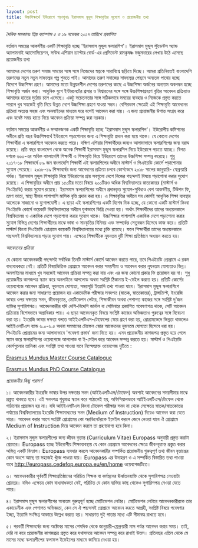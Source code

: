 ```yaml
---
layout: post
title: উচ্চশিক্ষার্থে ইউরোপে পড়াশুনাঃ ইরাসমাস মুণ্ডুস শিক্ষাবৃত্তির সুযোগ ও প্রয়োজনীয় তথ্য
---
```

*দৈনিক সমকালঃ প্রিয় ক্যাম্পাস ৫ ও ১৯ নভেম্বর ২০১৭ তারিখে প্রকাশিত*

বর্তমান সময়ের আকর্ষণীয় একটি শিক্ষাবৃত্তি হচ্ছে 'ইরাসমাস মুন্ডুস স্কলারশিপ'। ইরাসমাস মুন্ডুস স্টুডেন্টস অ্যান্ড অ্যালামনাই অ্যাসোসিয়েশন, সাউথ এশিয়ান চ্যাপ্টার বোর্ড-এর প্রেসিডেন্ট রামকৃষষ্ণ মজুমদারের লেখায় উঠে এসেছে প্রয়োজনীয় তথ্য

আমাদের দেশের তরুণ সমাজ সময়ের সঙ্গে সঙ্গে নিজেদের স্বপ্নকে সারাবিশ্বে ছড়িয়ে দিচ্ছে। আমরা প্রতিনিয়তই বাংলাদেশি তরুণদের নতুন নতুন সাফল্যের গল্প শুনতে পাই। আমাদের তরুণ সমাজের সাফল্যের পেছনে অন্যতম পাথেয় হচ্ছে বিদেশে উচ্চশিক্ষা গ্রহণ। আমাদের মতো উন্নয়নশীল দেশের তরুণদের কাছে এ উচ্চশিক্ষা অর্জনের অন্যতম অবলম্বন হচ্ছে শিক্ষাবৃত্তি অর্জন করা। আধুনিক যুগে ইন্টারনেটের প্রসার ও বিশ্বায়নের সঙ্গে সঙ্গে উচ্চশিক্ষাগ্রহণে বৃত্তির আবেদন প্রক্রিয়াও আমাদের হাতের মুঠোয় চলে এসেছে। একটু সচেতনতার সঙ্গে সঠিকভাবে সময়ের ব্যবহার ও নিজেকে প্রস্তুত করতে পারলে খুব সহজেই বৃত্তি নিয়ে উন্নত দেশে উচ্চশিক্ষা গ্রহণে যাওয়া সম্ভব। বেশিরভাগ ক্ষেত্রেই এই শিক্ষাবৃত্তি আবেদনের প্রক্রিয়া অত্যন্ত সহজ এবং অনলাইনের মাধ্যমে ঘরে বসেই আবেদন করা যায়। এ জন্য প্রয়োজনীয় উপাত্ত সংগ্রহ করে এবং যথেষ্ট সময় হাতে নিয়ে আবেদন প্রক্রিয়া সম্পন্ন করা দরকার।

বর্তমান সময়ের আকর্ষণীয় ও সম্মানজনক একটি শিক্ষাবৃত্তি হচ্ছে 'ইরাসমাস মুন্ডুস স্কলারশিপ'। ইউরোপীয় কমিশনের অধীনে প্রতি বছর উচ্চশিক্ষার্থে ইউরোপে পড়াশোনার জন্য এ শিক্ষাবৃত্তি প্রদান করা হয়ে থাকে। 
যে কোনো দেশের শিক্ষার্থীরা এ স্কলারশিপে আবেদন করতে পারে। দক্ষিণ এশিয়ার শিক্ষার্থীদের জন্যও আলাদাভাবে স্কলারশিপের জন্য বরাদ্দ রয়েছে। প্রতি বছর বাংলাদেশ থেকে অনেক শিক্ষার্থী ইরাসমাস মুন্ডুস স্কলারশিপ নিয়ে ইউরোপে পড়তে যাচ্ছে। বিগত দশকে ৬০০-এর অধিক বাংলাদেশি শিক্ষার্থী এ শিক্ষাবৃত্তি নিয়ে ইউরোপে তাদের উচ্চশিক্ষা সম্পন্ন করেছে। শুধু ২০১৭-১৮ শিক্ষাবর্ষে ৮৯ জন বাংলাদেশি শিক্ষার্থী এই স্কলারশিপের অধীনে মাস্টার্স ও পিএইচডি কোর্সে পড়াশোনার সুযোগ পেয়েছে। ২০১৮-১৯ শিক্ষাবর্ষের জন্য আবেদনের প্রক্রিয়া চলবে কোর্সভেদে ২০১৮ সালের জানুয়ারি- ফেব্রুয়ারি পর্যন্ত। ইরাসমাস মুন্ডুস শিক্ষাবৃত্তি নিয়ে ইউরোপের প্রায় সবগুলো দেশে নিজের পছন্দসই বিষয়ে পড়াশোনা করার সুযোগ রয়েছে। এ শিক্ষাবৃত্তির অধীনে প্রায় ১৫০টির মতো বিষয়ে ২০০টিরও অধিক বিশ্ববিদ্যালয়ে স্নাতকোত্তর (মাস্টার্স ও পিএইচডি) করার সুযোগ রয়েছে। ইরাসমাস স্কলারশিপের অধীনে প্রদানকৃত সুযোগ-সুবিধাও বেশ আকর্ষণীয়, টিউশন ফি, ভ্রমণ ভাতা, স্বাস্থ্য বীমার পাশাপাশি মাসিক বৃত্তি প্রদান করা হয়। এ শিক্ষাবৃত্তির অধীনে সব কোর্সই আধুনিক শিক্ষা ব্যবস্থার আলোকে সাজানো ও যুগোপযোগী। এ ছাড়া এই স্কলারশিপের একটি বিশেষ দিক হচ্ছে, যে কোনো একটি মাস্টার্স কিংবা পিএইচডি কোর্সে কয়েকটি বিশ্ববিদ্যালয়ের অধীনে যুগ্মভাবে ডিগ্রি দেওয়া হয়। অর্থাৎ শিক্ষার্থীদের তাদের অধ্যয়নকালে বিশ্ববিদ্যালয় ও একাধিক দেশে পড়াশোনা করার সুযোগ থাকে। উচ্চশিক্ষার পাশাপাশি একাধিক দেশে পড়াশোনা করার সুযোগ বিভিন্ন দেশের শিক্ষার্থীদের মাঝে ভাষা ও সাংস্কৃতির বিনিময় এবং সম্পর্কের সেতুবন্ধন হিসেবে কাজ করে। প্রতিটি মাস্টার্স কিংবা পিএইচডি প্রোগ্রামে কয়েকটি বিশ্ববিদ্যালয়ের মধ্যে চুক্তি রয়েছে। ফলে শিক্ষার্থীরা তাদের অধ্যয়নকালে পছন্দসই বিশ্ববিদ্যালয়ে পড়ার সুযোগ পায়। এক্ষেত্রে শিক্ষার্থীকে নূ্যনতম দুটি শিক্ষা প্রতিষ্ঠানে অধ্যয়ন করতে হয়। 

*আবেদনের প্রক্রিয়া*

যে কোনো আবেদনকারী পছন্দসই সর্বাধিক তিনটি মাস্টার্স কোর্সে আবেদন করতে পারে, তবে পিএইচডি প্রোগ্রামে এ রকম বাধ্যবাধকতা নেই। প্রতিটি বিষয়ভিত্তিক প্রোগ্রামে আবেদন করার সময়সীমা ও আবেদন করার নূ্যনতম যোগ্যতাও ভিন্ন। অনলাইনের মাধ্যমে খুব সহজেই আবেদন প্রক্রিয়া সম্পন্ন করা যায় এবং এর জন্য কোনো প্রকার ফি প্রয়োজন হয় না। শুধু প্রয়োজনীয় কাগজপত্র স্ক্যান করে অনলাইনে আপলোড অথবা সংশ্নিষ্ট ঠিকানায় ই-মেইল করতে হয়। প্রতিটি কোর্সের ওয়েবপেজে আবেদন প্রক্রিয়া, নূ্যনতম যোগ্যতা, সময়সূচি ইত্যাদি তথ্য পাওয়া যাবে। 
ইরাসমাস মুন্ডুস স্কলারশিপে আবেদন করার জন্য সাধারণত প্রয়োজন হয় একাডেমিক পরীক্ষার সনদপত্র (স্নাতক, স্নাতকোত্তর), ট্রান্সক্রিপ্ট, ইংরেজি ভাষার ওপর দক্ষতার সনদ, জীবনবৃত্তান্ত, মোটিভেশন লেটার, শিক্ষাজীবন অথবা পেশাগত কাজের সঙ্গে সংশ্নিষ্ট দু'জন ব্যক্তির সুপারিশপত্র। আবেদনকারীর যদি দেশি-বিদেশি জার্নাল বা সেমিনারে প্রকাশিত গবেষণাপত্র থাকে, সেটি আবেদন প্রক্রিয়ায় বিশেষভাবে অগ্রাধিকার পায়। এ ছাড়া আবেদনকৃত বিষয়ে সংশ্নিষ্ট কাজের অভিজ্ঞতাও গুরুত্বের সঙ্গে বিবেচনা করা হয়। ইংরেজি ভাষার দক্ষতা বলতে আইইএলটিএস-টোফেলের স্কোর গ্রহণ করা হয়, প্রোগ্রামভেদে ভিন্নতা থাকলেও আইইএলটিএস ব্যান্ড ৬.০-৬.৫ অথবা সমমানের টোফেল স্কোর আবেদনের নূ্যনতম যোগ্যতা হিসেবে ধরা হয়। পিএইচডি প্রোগ্রামের জন্য আলাদাভাবে 'গবেষণা প্রস্তাব' জমা দিতে হয়। এসব প্রয়োজনীয় কাগজপত্র প্রস্তুত হয়ে গেলে স্ক্যান করে স্কলারশিপের ওয়েবপেজে আপলোড বা ই-মেইল করে আবেদন সম্পন্ন করতে হয়। মাস্টার্স ও পিএইচডি কোর্সগুলোর তালিকা এবং সংশ্নিষ্ট তথ্য পাওয়া যাবে নিল্ফেম্নাক্ত ওয়েবপেজ দুটিতে :

[Erasmus Mundus Master Course Catalogue](https://eacea.ec.europa.eu/erasmus-plus/library/emjmd-catalogue_en)

[Erasmus Mundus PhD Course Catalogue](http://eacea.ec.europa.eu/erasmus_mundus/results_compendia/selected_projects_action_1_joint_doctorates_en.php)

*প্রয়োজনীয় কিছু পরামর্শ*

১। আবেদনকারীর ইংরেজি ভাষার উপর দক্ষতার সনদ (আইইএলটিএস/টোফেল) অবশ্যই আবেদনের সময়সীমার মাঝে প্রস্তুত থাকতে হবে। এই সনদপত্র শুধুমাত্র স্ক্যান করে পাঠালেই হয়, অফিসিয়ালভাবে আইইএলটিএস/টোফেল থেকে পাঠানোর প্রয়োজন হয় না। যদি আইইএলটিএস কিংবা টোফেল পরীক্ষার সনদ না থেকে সেক্ষেত্রে স্নাতক/স্নাতকোত্তর পর্যায়ের বিশ্ববিদ্যালয়ের ইংরেজি শিক্ষামাধ্যমের সনদ (Medium of Instruction) দিয়েও আবেদন করা যেতে পারে। আবেদন করার আগে সংশ্লিষ্ট প্রোগ্রামের কো অরডিনেটরকে ইমেইল করলে জেনে নেওয়া যাবে ঐ প্রোগ্রামে Medium of Instruction দিয়ে আবেদন করলে তা গ্রহণযোগ্য হবে কিনা। 

২। ইরাসমাস মুন্ডুস স্কলারশীপের জন্য জীবন বৃত্তান্ত (Curriculum Vitae) Europass অনুযায়ী প্রস্তুত করাটা শ্রেয়তর। Europass হচ্ছে ইউরোপীয় শিক্ষাব্যবস্থায় যে কোন প্রোগ্রামে আবেদনের ক্ষেত্রে জীবনবৃত্তান্ত প্রস্তুত করার অভিন্ন একটি বিন্যাস। Europass ব্যবহার করলে আবেদনকারীর সম্পর্কিত প্রয়োজনীয় গুরুত্বপূর্ণ তথ্য জীবন বৃত্তান্তের কোন অংশে আছে তা সহজেই খুঁজে পাওয়া যায়। Europass এর উদাহরণ ও এ সম্পর্কিত বিস্তারিত তথ্য পাওয়া যাবে  http://europass.cedefop.europa.eu/en/home ওয়েবপেজটিতে।

৩। আবেদনকারীর পূর্ববর্তী শিক্ষাপ্রতিষ্ঠানের পরিচিত শিক্ষক বা কর্মস্থলের ঊর্ধ্বতনব্যক্তি থেকে সুপারিশপত্র নেওয়াটা শ্রেয়তর। যদিও এক্ষেত্রে কোন বাধ্যবাধকতা নেই, পরিচিত যে কোন ব্যক্তির কাছ থেকেও সুপারিশপত্র নেওয়া যেতে পারে।

৪। ইরাসমাস মুন্ডুস স্কলারশীপের অন্যতম গুরুত্বপূর্ণ হচ্ছে মোটিভেশন লেটার। মোটিভেশন লেটারে আবেদনকারীরকে তার একাডেমীক এবং পেশাগত অভিজ্ঞতা, কেন সে ঐ পছন্দসই প্রোগ্রামে আবেদন করতে আগ্রহী, সংশ্লিষ্ট বিষয়ে গবেষণার ইচ্ছা, ইত্যাদি সংক্ষিপ্ত আকারে উল্লেখ করতে হয়। সাধারণত দুই পাতার মধ্যে এটি সীমাবদ্ধ রাখতে হবে।

৫। পরবর্তী শিক্ষাবর্ষের জন্য অক্টোবর মাসের শেষদিক থেকে জানুয়ারী-ফ্রেব্রুয়ারী মাস পর্যন্ত আবেদন করার সময়। তাই, দেরি না করে প্রয়োজনীয় কাগজপ্রত্র প্রস্তুত করে যথাসময়ে আবেদন সম্পন্ন করে রাখাই উত্তম। প্রতিবছর এপ্রিল থেকে মে মাসের  মধ্যে স্কলারশীপের ফলাফল ইমেইলের মাধ্যমে জানিয়ে দেওয়া হয়।
